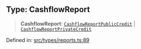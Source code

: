 
## Type: CashflowReport

> **CashflowReport**: [`CashflowReportPublicCredit`](#type-cashflowreportpubliccredit) \| [`CashflowReportPrivateCredit`](#type-cashflowreportprivatecredit)

Defined in: [src/types/reports.ts:89](https://github.com/centrifuge/sdk/blob/20f6f7405dbfe43e55dbfdf56cb48d163938a551/src/types/reports.ts#L89)

